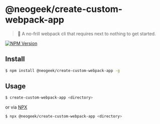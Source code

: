 # @neogeek/create-custom-webpack-app

> 🎒 A no-frill webpack cli that requires next to nothing to get started.

[![NPM Version](http://img.shields.io/npm/v/@neogeek/create-custom-webpack-app.svg?style=flat)](https://www.npmjs.org/package/@neogeek/create-custom-webpack-app)

## Install

```bash
$ npm install @neogeek/create-custom-webpack-app -g
```

## Usage

```bash
$ create-custom-webpack-app <directory>
```

or via [NPX](https://www.npmjs.com/package/npx)

```bash
$ npx @neogeek/create-custom-webpack-app <directory>
```
